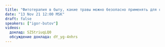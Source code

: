 ```yaml
---
title: "Фитотерапия в быту, какие травы можно безопасно применять для оздоровления"
date: "13 Nov 21 12:00 MSK"
draft: false
speakers: ["igor-butov"]
videos:
  доклад: SZStriuqLQ0
  обсуждение доклада: dY_yg-4nhrs
---
```


